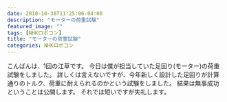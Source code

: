 ```yaml
---
date: 2010-10-30T11:25:06-04:00
description: "モーターの荷重試験"
featured_image: ""
tags: [NHKロボコン]
title: "モーターの荷重試験"
categories: NHKロボコン
---
```


こんばんは、1回の江草です。
今日は僕が担当していた足回り(モーター)の荷重試験をしました。
詳しくは言えないですが、今年新しく設計した足回りが計算通りのトルク、荷重に耐えられるのかという試験をしました。
結果は無事成功ということは公開します。
それでは短いですが失礼します。
